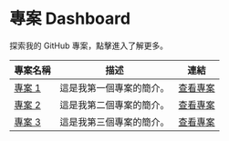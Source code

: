# 專案 Dashboard

探索我的 GitHub 專案，點擊進入了解更多。

| 專案名稱 | 描述 | 連結 |
| -------- | ---- | ---- |
| [專案 1](https://github.com/your-username/project-1) | 這是我第一個專案的簡介。 | [查看專案](https://github.com/your-username/project-1) |
| [專案 2](https://github.com/your-username/project-2) | 這是我第二個專案的簡介。 | [查看專案](https://github.com/your-username/project-2) |
| [專案 3](https://github.com/your-username/project-3) | 這是我第三個專案的簡介。 | [查看專案](https://github.com/your-username/project-3) |

